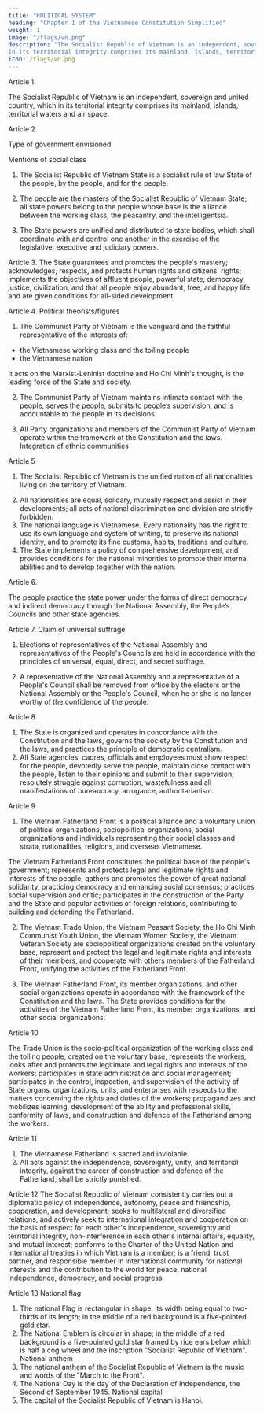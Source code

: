 ```yaml
---
title: "POLITICAL SYSTEM"
heading: "Chapter 1 of the Vietnamese Constitution Simplified"
weight: 1
image: "/flags/vn.png"
description: "The Socialist Republic of Vietnam is an independent, sovereign and united country, which
in its territorial integrity comprises its mainland, islands, territorial waters and air space"
icon: /flags/vn.png
---
```



Article 1. 

The Socialist Republic of Vietnam is an independent, sovereign and united country, which
in its territorial integrity comprises its mainland, islands, territorial waters and air space.

Article 2. 

Type of government envisioned

Mentions of social class
1. The Socialist Republic of Vietnam State is a socialist rule of law State of the people, by the people, and for the people.

2. The people are the masters of the Socialist Republic of Vietnam State; all state powers belong to the people whose base is the alliance between the working class, the peasantry, and the intelligentsia.

3. The State powers are unified and distributed to state bodies, which shall coordinate with and control one another in the exercise of the legislative, executive and judiciary powers.

Article 3. The State guarantees and promotes the people's mastery; acknowledges, respects, and
protects human rights and citizens’ rights; implements the objectives of affluent people,
powerful state, democracy, justice, civilization, and that all people enjoy abundant, free,
and happy life and are given conditions for all-sided development.

<!-- Preferred political parties
Restrictions on political parties
Viet Nam 1992 (rev. 2013)
Page 5constituteproject.org
PDF generated: 27 Apr 2022, 10:51 -->

Article 4. Political theorists/figures

<!-- Mentions of social class -->

1. The Communist Party of Vietnam is the vanguard and the faithful representative of the interests of:
- the Vietnamese working class and the toiling people
- the Vietnamese nation

It acts on the Marxist-Leninist doctrine and Ho Chi Minh's thought, is the leading force of the State and society.

2. The Communist Party of Vietnam maintains intimate contact with the people, serves the people, submits to people’s supervision, and is accountable to the people in its decisions.

3. All Party organizations and members of the Communist Party of Vietnam operate within the framework of the Constitution and the laws. Integration of ethnic communities


Article 5

1. The Socialist Republic of Vietnam is the unified nation of all nationalities living on the territory of Vietnam.

<!-- Reference to fraternity/solidarity
Equality regardless of nationality
Official or national languages
Protection of language use
Right to culture -->
2. All nationalities are equal, solidary, mutually respect and assist in their
developments; all acts of national discrimination and division are strictly
forbidden.
3. The national language is Vietnamese. Every nationality has the right to use its
own language and system of writing, to preserve its national identity, and to
promote its fine customs, habits, traditions and culture.
4. The State implements a policy of comprehensive development, and provides
conditions for the national minorities to promote their internal abilities and to
develop together with the nation.

Article 6. 

The people practice the state power under the forms of direct democracy and indirect democracy through the National Assembly, the People’s Councils and other state agencies.


Article 7. Claim of universal suffrage
<!-- Secret ballot
First chamber selection
Removal
individual legislators
Municipal of
government
Subsidiary unit government -->
1. Elections of representatives of the National Assembly and representatives of the People's Councils are held in accordance with the principles of universal, equal, direct, and secret suffrage.

2. A representative of the National Assembly and a representative of a People's Council shall be removed from office by the electors or the National Assembly or the People's Council, when he or she is no longer worthy of the confidence of the people.


Article 8

1. The State is organized and operates in concordance with the Constitution and the laws, governs the society by the Constitution and the laws, and practices the principle of democratic centralism.
2. All State agencies, cadres, officials and employees must show respect for the people, devotedly serve the people, maintain close contact with the people, listen to their opinions and submit to their supervision; resolutely struggle against corruption, wastefulness and all manifestations of bureaucracy, arrogance, authoritarianism.

Article 9
1. The Vietnam Fatherland Front is a political alliance and a voluntary union of political organizations, sociopolitical organizations, social organizations and individuals representing their social classes and strata, nationalities, religions, and overseas Vietnamese.

The Vietnam Fatherland Front constitutes the political base of the people's government; represents and protects legal and legitimate rights and interests of the people; gathers and promotes the power of great national solidarity, practicing democracy and enhancing social consensus; practices social
supervision and critic; participates in the construction of the Party and the State
and popular activities of foreign relations, contributing to building and defending
the Fatherland.

2. The Vietnam Trade Union, the Vietnam Peasant Society, the Ho Chi Minh
Communist Youth Union, the Vietnam Women Society, the Vietnam Veteran
Society are sociopolitical organizations created on the voluntary base, represent
and protect the legal and legitimate rights and interests of their members, and
cooperate with others members of the Fatherland Front, unifying the activities of
the Fatherland Front.

3. The Vietnam Fatherland Front, its member organizations, and other social
organizations operate in accordance with the framework of the Constitution and
the laws. The State provides conditions for the activities of the Vietnam
Fatherland Front, its member organizations, and other social organizations.

Article 10

The Trade Union is the socio-political organization of the working class and the toiling
people, created on the voluntary base, represents the workers, looks after and protects
the legitimate and legal rights and interests of the workers; participates in state
administration and social management; participates in the control, inspection, and
supervision of the activity of State organs, organizations, units, and enterprises with
respects to the matters concerning the rights and duties of the workers; propagandizes
and mobilizes learning, development of the ability and professional skills, conformity of
laws, and construction and defence of the Fatherland among the workers.

Article 11
1. The Vietnamese Fatherland is sacred and inviolable.
2. All acts against the independence, sovereignty, unity, and territorial integrity,
against the career of construction and defence of the Fatherland, shall be strictly
punished.


Article 12
The Socialist Republic of Vietnam consistently carries out a diplomatic policy of 
independence, autonomy, peace and friendship, cooperation, and development; seeks to
multilateral and diversified relations, and actively seek to international integration and
cooperation on the basis of respect for each other's independence, sovereignty and
territorial integrity, non-interference in each other's internal affairs, equality, and mutual
interest; conforms to the Charter of the United Nation and international treaties in
which Vietnam is a member; is a friend, trust partner, and responsible member in
international community for national interests and the contribution to the world for
peace, national independence, democracy, and social progress.



Article 13
National flag
1. The national Flag is rectangular in shape, its width being equal to two-thirds of its
length; in the middle of a red background is a five-pointed gold star.
2. The National Emblem is circular in shape; in the middle of a red background is a
five-pointed gold star framed by rice ears below which is half a cog wheel and the
inscription "Socialist Republic of Vietnam".
National anthem
3. The national anthem of the Socialist Republic of Vietnam is the music and words
of the "March to the Front".
4. The National Day is the day of the Declaration of Independence, the Second of
September 1945.
National capital
5. The capital of the Socialist Republic of Vietnam is Hanoi.

